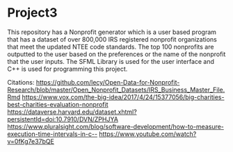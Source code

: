# Project3
This repository has a Nonprofit generator which is a user based program that has a dataset of over 800,000 IRS registered nonprofit organizations that meet the updated NTEE code standards. The top 100 nonprofits are outputted to the user based on the preferences or the name of the nonprofit that the user inputs. The SFML Library is used for the user interface and C++ is used for programming this project.

Citations: 
https://github.com/lecy/Open-Data-for-Nonprofit-Research/blob/master/Open_Nonprofit_Datasets/IRS_Business_Master_File.Rmd https://www.vox.com/the-big-idea/2017/4/24/15377056/big-charities-best-charities-evaluation-nonprofit 
https://dataverse.harvard.edu/dataset.xhtml?persistentId=doi:10.7910/DVN/ZPHJYA
https://www.pluralsight.com/blog/software-development/how-to-measure-execution-time-intervals-in-c-- 
https://www.youtube.com/watch?v=0fKg7e37bQE
